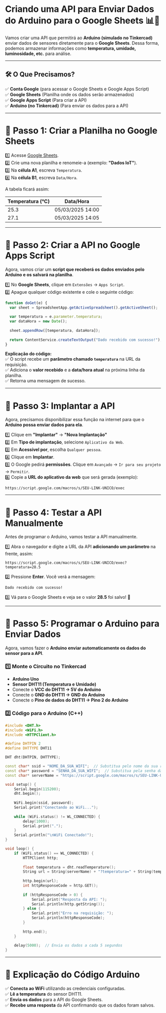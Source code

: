 # **Criando uma API para Enviar Dados do Arduino para o Google Sheets** 📊🚀  

Vamos criar uma API que permitirá ao **Arduino (simulado no Tinkercad)** enviar dados de sensores diretamente para o **Google Sheets**. Dessa forma, podemos armazenar informações como **temperatura, umidade, luminosidade, etc.** para análise.  

---

## **🛠 O Que Precisamos?**  
✅ **Conta Google** (para acessar o Google Sheets e Google Apps Script)  
✅ **Google Sheets** (Planilha onde os dados serão armazenados)  
✅ **Google Apps Script** (Para criar a API)  
✅ **Arduino (no Tinkercad)** (Para enviar os dados para a API)  

---

# **📌 Passo 1: Criar a Planilha no Google Sheets**  

1️⃣ Acesse [Google Sheets](https://docs.google.com/spreadsheets/).  
2️⃣ Crie uma nova planilha e renomeie-a (exemplo: **"Dados IoT"**).  
3️⃣ Na **célula A1**, escreva `Temperatura`.  
4️⃣ Na **célula B1**, escreva `Data/Hora`.  

A tabela ficará assim:  

| Temperatura (°C) | Data/Hora          |  
|-----------------|-------------------|  
| 25.3           | 05/03/2025 14:00  |  
| 27.1           | 05/03/2025 14:05  |  

---

# **📌 Passo 2: Criar a API no Google Apps Script**  

Agora, vamos criar um **script que receberá os dados enviados pelo Arduino e os salvará na planilha**.  

1️⃣ No **Google Sheets**, clique em `Extensões` → `Apps Script`.  
2️⃣ Apague qualquer código existente e cole o seguinte código:  

```javascript
function doGet(e) {
  var sheet = SpreadsheetApp.getActiveSpreadsheet().getActiveSheet();
  
  var temperatura = e.parameter.temperatura;
  var dataHora = new Date();
  
  sheet.appendRow([temperatura, dataHora]);
  
  return ContentService.createTextOutput("Dado recebido com sucesso!");
}
```

**Explicação do código:**  
✅ O script recebe um **parâmetro chamado `temperatura`** na URL da requisição.  
✅ Adiciona o **valor recebido** e a **data/hora atual** na próxima linha da planilha.  
✅ Retorna uma mensagem de sucesso.  

---

# **📌 Passo 3: Implantar a API**  

Agora, precisamos disponibilizar essa função na internet para que o **Arduino possa enviar dados para ela**.  

1️⃣ Clique em **"Implantar"** → **"Nova Implantação"**  
2️⃣ Em **Tipo de implantação**, selecione `Aplicativo da Web`.  
3️⃣ Em **Acessível por**, escolha `Qualquer pessoa`.  
4️⃣ Clique em **Implantar**.  
5️⃣ O Google pedirá **permissões**. Clique em `Avançado` → `Ir para seu projeto` → `Permitir`.  
6️⃣ Copie a **URL do aplicativo da web** que será gerada (exemplo):  

```
https://script.google.com/macros/s/SEU-LINK-UNICO/exec
```

---

# **📌 Passo 4: Testar a API Manualmente**  

Antes de programar o Arduino, vamos testar a API manualmente.  

1️⃣ Abra o navegador e digite a URL da API **adicionando um parâmetro** na frente, assim:  

```
https://script.google.com/macros/s/SEU-LINK-UNICO/exec?temperatura=28.5
```

2️⃣ Pressione **Enter**. Você verá a mensagem:  

```
Dado recebido com sucesso!
```

3️⃣ Vá para o Google Sheets e veja se o valor **28.5** foi salvo! 🎉  

---

# **📌 Passo 5: Programar o Arduino para Enviar Dados**  

Agora, vamos fazer o **Arduino enviar automaticamente os dados do sensor para a API**.  

### **1️⃣ Monte o Circuito no Tinkercad**  
- **Arduino Uno**  
- **Sensor DHT11 (Temperatura e Umidade)**  
- Conecte o **VCC do DHT11 → 5V do Arduino**  
- Conecte o **GND do DHT11 → GND do Arduino**  
- Conecte o **Pino de dados do DHT11 → Pino 2 do Arduino**  

### **2️⃣ Código para o Arduino (C++)**  

```cpp
#include <DHT.h>
#include <WiFi.h>
#include <HTTPClient.h>

#define DHTPIN 2
#define DHTTYPE DHT11

DHT dht(DHTPIN, DHTTYPE);

const char* ssid = "NOME_DA_SUA_WIFI";  // Substitua pelo nome da sua rede WiFi
const char* password = "SENHA_DA_SUA_WIFI";  // Substitua pela senha da sua rede WiFi
const char* serverName = "https://script.google.com/macros/s/SEU-LINK-UNICO/exec";

void setup() {
    Serial.begin(115200);
    dht.begin();
    
    WiFi.begin(ssid, password);
    Serial.print("Conectando ao WiFi...");
    
    while (WiFi.status() != WL_CONNECTED) {
        delay(1000);
        Serial.print(".");
    }
    Serial.println("\nWiFi Conectado!");
}

void loop() {
    if (WiFi.status() == WL_CONNECTED) {
        HTTPClient http;
        
        float temperatura = dht.readTemperature();
        String url = String(serverName) + "?temperatura=" + String(temperatura);
        
        http.begin(url);
        int httpResponseCode = http.GET();
        
        if (httpResponseCode > 0) {
            Serial.print("Resposta da API: ");
            Serial.println(http.getString());
        } else {
            Serial.print("Erro na requisição: ");
            Serial.println(httpResponseCode);
        }
        
        http.end();
    }
    
    delay(5000);  // Envia os dados a cada 5 segundos
}
```

---

# **📌 Explicação do Código Arduino**  

✅ **Conecta ao WiFi** utilizando as credenciais configuradas.  
✅ **Lê a temperatura** do sensor DHT11.  
✅ **Envia os dados** para a API do Google Sheets.  
✅ **Recebe uma resposta** da API confirmando que os dados foram salvos.  


